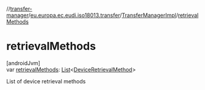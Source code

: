 //[transfer-manager](../../../index.md)/[eu.europa.ec.eudi.iso18013.transfer](../index.md)/[TransferManagerImpl](index.md)/[retrievalMethods](retrieval-methods.md)

# retrievalMethods

[androidJvm]\
var [retrievalMethods](retrieval-methods.md): [List](https://kotlinlang.org/api/latest/jvm/stdlib/kotlin-stdlib/kotlin.collections/-list/index.html)&lt;[DeviceRetrievalMethod](../../eu.europa.ec.eudi.iso18013.transfer.engagement/-device-retrieval-method/index.md)&gt;

List of device retrieval methods
